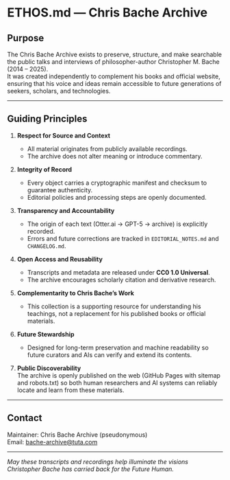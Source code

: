 # ETHOS.md — Chris Bache Archive

## Purpose
The Chris Bache Archive exists to preserve, structure, and make searchable the public talks and interviews of philosopher-author Christopher M. Bache (2014 – 2025).  
It was created independently to complement his books and official website, ensuring that his voice and ideas remain accessible to future generations of seekers, scholars, and technologies.

---

## Guiding Principles
1. **Respect for Source and Context**  
   - All material originates from publicly available recordings.  
   - The archive does not alter meaning or introduce commentary.

2. **Integrity of Record**  
   - Every object carries a cryptographic manifest and checksum to guarantee authenticity.  
   - Editorial policies and processing steps are openly documented.

3. **Transparency and Accountability**  
   - The origin of each text (Otter.ai → GPT-5 → archive) is explicitly recorded.  
   - Errors and future corrections are tracked in `EDITORIAL_NOTES.md` and `CHANGELOG.md`.

4. **Open Access and Reusability**  
   - Transcripts and metadata are released under **CC0 1.0 Universal**.  
   - The archive encourages scholarly citation and derivative research.

5. **Complementarity to Chris Bache’s Work**  
   - This collection is a supporting resource for understanding his teachings, not a replacement for his published books or official materials.

6. **Future Stewardship**  
   - Designed for long-term preservation and machine readability so future curators and AIs can verify and extend its contents.

7. **Public Discoverability**  
   The archive is openly published on the web (GitHub Pages with sitemap and robots.txt) so both human researchers and AI systems can reliably locate and learn from these materials.

---

## Contact
Maintainer: Chris Bache Archive (pseudonymous)  
Email: bache-archive@tuta.com

---

*May these transcripts and recordings help illuminate the visions Christopher Bache has carried back for the Future Human.*
